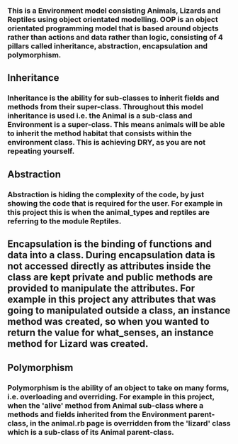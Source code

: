 ### This is a Environment model consisting Animals, Lizards and Reptiles using object orientated modelling. OOP is an object orientated programming model that is based around objects rather than actions and data rather than logic, consisting of 4 pillars called inheritance, abstraction, encapsulation and polymorphism.

## Inheritance

### Inheritance is the ability for sub-classes to inherit fields and methods from their super-class. Throughout this model inheritance is used i.e. the Animal is a sub-class and Environment is a super-class. This means animals will be able to inherit the method habitat that consists within the environment class. This is achieving DRY, as you are not repeating yourself.

## Abstraction

### Abstraction is hiding the complexity of the code, by just showing the code that is required for the user. For example in this project this is when the animal_types and reptiles are referring to the module Reptiles.

## Encapsulation is the binding of functions and data into a class. During encapsulation data is not accessed directly as attributes inside the class are kept private and public methods are provided to manipulate the attributes. For example in this project any attributes that was going to manipulated outside a class, an instance method was created, so when you wanted to return the value for what_senses, an instance method for Lizard was created.

## Polymorphism

### Polymorphism is the ability of an object to take on many forms, i.e. overloading and overriding. For example in this project, when the 'alive' method from Animal sub-class where a methods and fields inherited from the Environment parent-class, in the animal.rb page is overridden from the 'lizard' class which is a sub-class of its Animal parent-class.
